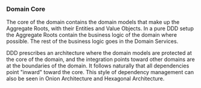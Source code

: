 ﻿### Domain Core
The core of the domain contains the domain models that make up the Aggregate Roots, with their
Entities and Value Objects. In a pure DDD setup the Aggregate Roots contain the business
logic of the domain where possible. The rest of the business logic goes in the Domain
Services.

DDD prescribes an architecture where the domain models are protected at the core of the
domain, and the integration points toward other domains are at the boundaries of the domain. 
It follows naturally that all dependencies point "inward" toward the core. This style of
dependency management can also be seen in Onion Architecture and Hexagonal Architecture.